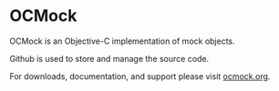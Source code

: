 OCMock
======

OCMock is an Objective-C implementation of mock objects. 

Github is used to store and manage the source code. 

For downloads, documentation, and support please visit [ocmock.org][].  

  [ocmock.org]: http://ocmock.org/
